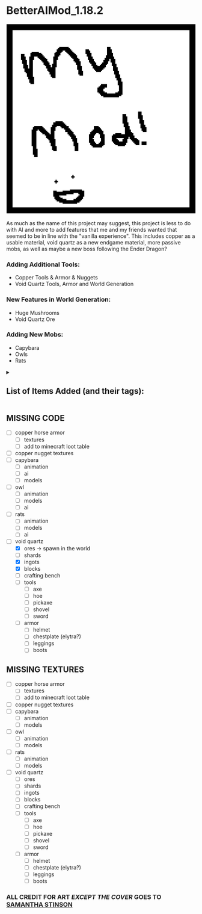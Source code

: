 # BetterAIMod_1.18.2

![Welcome!](src/main/resources/assets/aimod/icon.PNG)



As much as the name of this project may suggest, this project is less to do with AI and more to add features that me and 
my friends wanted that seemed to be in line with the "vanilla experience". This includes copper as a usable material,
void quartz as a new endgame material, more passive mobs, as well as maybe a new boss following the Ender Dragon?


### Adding Additional Tools:
- Copper Tools & Armor & Nuggets
- Void Quartz Tools, Armor and World Generation

### New Features in World Generation:
- Huge Mushrooms
- Void Quartz Ore 

### Adding New Mobs:
- Capybara
- Owls
- Rats

<details><summary><h2>List of Items Added (and their tags):</h2></summary>

| Item Name                     |                Item ID                |                                Why is it not working?                                |
|:------------------------------|:-------------------------------------:|:------------------------------------------------------------------------------------:|
| Copper Axe                    |          `aimod.copper_axe`           |                                                                                      |
| Copper Boots                  |         `aimod.copper_boots`          |                                                                                      |
| Copper Chestplate             |       `aimod.copper_chestplate`       |                                                                                      |
| Copper Helmet                 |         `aimod.copper_helmet`         |                                                                                      | 
| Copper Hoe                    |          `aimod.copper_hoe`           |                                                                                      |
| Copper Horse Armor            |      `aimod.copper_horse_armor`       |                                   Missing Textures                                   |
| Copper Leggings               |        `aimod.copper_leggings`        |                                                                                      |
| Copper Nugget                 |         `aimod.copper_nugget`         |                                   Missing Texture                                    |
| Copper Pickaxe                |        `aimod.copper_pickaxe`         |                                                                                      |
| Copper Shovel                 |         `aimod.copper_shovel`         |                                                                                      |
| Copper Sword                  |         `aimod.copper_sword`          |                                                                                      |
| Void Quartz Block             |       `aimod.void_quartz_block`       |                       Missing Textures, Behavior needs fixing                        |
| Void Quartz Ingot             |       `aimod.void_quartz_ingot`       |                     Behavior Not Implemented & Missing Textures                      |
| Void Quartz Ore               |        `aimod.void_quartz_ore`        |                     Missing Textures, Behavior needs fine tuning                     |
| Void Quartz Shard             |       `aimod.void_quartz_shard`       |                     Behavior Not Implemented & Missing Textures                      |
| Void Quartz Axe               |        `aimod.void_quartz_axe`        |                                   Missing Textures                                   |
| Void Quartz Boots             |       `aimod.void_quartz_boots`       |                                   Missing Textures                                   |
| Void Quartz Chestplate        |    `aimod.void_quartz_chestplate`     |                                   Missing Textures                                   |
| Winged Void Quartz Chestplate | `aimod.void_quartz_chestplate_winged` |                     Behavior Not Implemented & Missing Textures                      |
| Void Quartz Helmet            |      `aimod.void_quartz_helmet`       |                                   Missing Textures                                   |
| Void Quartz Hoe               |        `aimod.void_quartz_hoe`        |                                   Missing Textures                                   |
| Void Quartz Leggings          |     `aimod.void_quartz_leggings`      |                                   Missing Textures                                   |
| Void Quartz Pickaxe           |      `aimod.void_quartz_pickaxe`      |                                   Missing Textures                                   |
| Void Quartz Shovel            |      `aimod.void_quartz_shovel`       |                                   Missing Textures                                   |
| Void Quartz Sword             |       `aimod.void_quartz_sword`       |                                   Missing Textures                                   |
|                               |                                       |                                                                                      |
|                               |                                       |                                                                                      |




</details>

## MISSING CODE
- [ ] copper horse armor
  - [ ] textures
  - [ ] add to minecraft loot table
- [ ] copper nugget textures
- [ ] capybara
  - [ ] animation
  - [ ] ai
  - [ ] models
- [ ] owl
  - [ ] animation
  - [ ] models
  - [ ] ai
- [ ] rats
  - [ ] animation
  - [ ] models
  - [ ] ai
- [ ] void quartz
  - [X] ores -> spawn in the world
  - [ ] shards
  - [X] ingots
  - [X] blocks
  - [ ] crafting bench
  - [ ] tools
    - [ ] axe
    - [ ] hoe
    - [ ] pickaxe
    - [ ] shovel
    - [ ] sword
  - [ ] armor
    - [ ] helmet
    - [ ] chestplate (elytra?)
    - [ ] leggings
    - [ ] boots

## MISSING TEXTURES
- [ ] copper horse armor
  - [ ] textures
  - [ ] add to minecraft loot table
- [ ] copper nugget textures
- [ ] capybara
  - [ ] animation
  - [ ] models
- [ ] owl
  - [ ] animation
  - [ ] models
- [ ] rats
  - [ ] animation
  - [ ] models
- [ ] void quartz
  - [ ] ores
  - [ ] shards
  - [ ] ingots
  - [ ] blocks
  - [ ] crafting bench
  - [ ] tools
    - [ ] axe
    - [ ] hoe
    - [ ] pickaxe
    - [ ] shovel
    - [ ] sword
  - [ ] armor
    - [ ] helmet
    - [ ] chestplate (elytra?)
    - [ ] leggings
    - [ ] boots

### ALL CREDIT FOR ART *EXCEPT THE COVER* GOES TO [SAMANTHA STINSON](https://instagram.com/hellspawn_exhibit?igshid=YmMyMTA2M2Y=)


